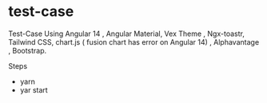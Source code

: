 # test-case
Test-Case
Using Angular 14 , Angular Material, Vex Theme , Ngx-toastr, Tailwind CSS, chart.js ( fusion chart has error on Angular 14) , Alphavantage , Bootstrap.

Steps
- yarn 
- yar start 
